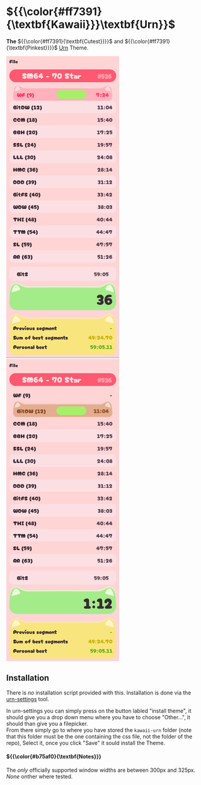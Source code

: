 # ${{\color{#ff7391}{\textbf{Kawaii}}}\textbf{Urn}}\$ 
**The** ${{\color{#ff7391}{\textbf{Cutest}}}}\$ and ${{\color{#ff7391}{\textbf{Pinkest}}}}\$ [Urn](https://github.com/paoloose/urn) Theme.
<p>
  <img src="assets/ex-cs.png">
  <img src="assets/ex-cs-even.png">
</p>

## Installation
There is *no* installation script provided with this. Installation is done via the [urn-settings](https://github.com/mellowawa/urn-settings) tool.

In urn-settings you can simply press on the button labled "install theme", it should give you a drop down menu where you have to choose "Other...", it should than give you a filepicker. <br>
From there simply go to where you have stored the `kawaii-urn` folder (note that this folder must be the one containing the css file, not the folder of the repo), Select it, once you click "Save" it sould install the Theme.

#### ${{\color{#b75af0}{\textbf{Notes}}}
The *only* officially supported window widths are between 300px and 325px. *None* onther where tested.

